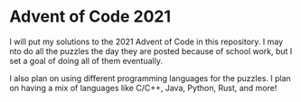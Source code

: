 # Advent of Code 2021

I will put my solutions to the 2021 Advent of Code in this repository. I may nto do all the puzzles the day they are posted because of school work, but I set a goal of doing all of them eventually.

I also plan on using different programming languages for the puzzles. I plan on having a mix of languages like C/C++, Java, Python, Rust, and more!
